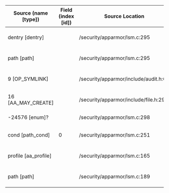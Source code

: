 | Source (name [type]) | Field (index [id]) | Source Location | Label at Source |
| -------------------- | ------------------ | --------------- | --------------- |
| dentry [dentry] | | /security/apparmor/lsm.c:295 | object, dynamic, input |
| path [path] | | /security/apparmor/lsm.c:295 | object, dynamic, input |
| 9 [OP_SYMLINK] |  | /security/apparmor/include/audit.h:62 | operation, static, mediator |
| 16 [AA_MAY_CREATE] |  | /security/apparmor/include/file.h:29 | operation, static, mediator |
| -24576 [enum]? |  | /security/apparmor/lsm.c:298 | static, mediator |
| cond [path_cond] | 0 | /security/apparmor/lsm.c:251 | subject, dynamic, external |
| profile [aa_profile] |  | /security/apparmor/lsm.c:165 | subject, dynamic, external |
| path [path] |  | /security/apparmor/lsm.c:189 | object, dynamic, mediator |